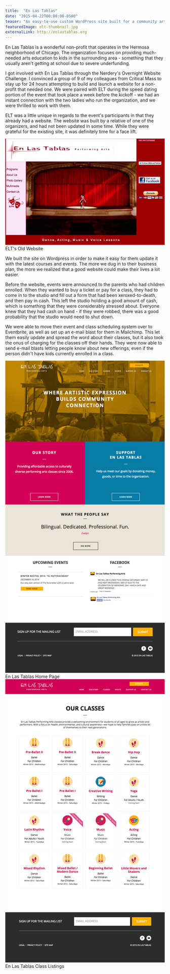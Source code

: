 ```yaml
---
title:  "En Las Tablas"
date: "2015-04-22T00:00:00-0500"
teaser: "An easy-to-use custom WordPress site built for a community arts and outreach organization in Chicago."
featuredImage: elt-thumbnail.jpg
externalLink: http://enlastablas.org
---
```


En Las Tablas is a wonderful non-profit that operates in the Hermosa neighborhood of Chicago. The organization focuses on providing much-needed arts education to kids in the surrounding area - something that they usually aren't getting at school due to severe underfunding.

I got involved with En Las Tablas through the Nerdery's Overnight Website Challenge. I convinced a group of 9 of my colleagues from Critical Mass to stay up for 24 hours attempting to build and launch a website for a non-profit that needed one. We were paired with ELT during the speed dating portion of the event that took place a week before the kickoff - we had an instant connection with the two ladies who run the organization, and we were thrilled to work with them.

<div class="paragraph-with-picture">
  <p>ELT was a little unique in regards to the event's participants in that they already had a website. The website was built by a relative of one of the organizers, and had not been updated in some time. While they were grateful for the existing site, it was definitely time for a face lift.</p>

  <div class="image-container small-image">
    <img src="./en-las-tablas-old-site.gif" alt="ELT's Old Website" />
    <a class="image-caption">ELT's Old Website</a>
  </div>

</div>

We built the site on Wordpress in order to make it easy for them update it with the latest courses and events. The more we dug in to their business plan, the more we realized that a good website could make their lives a lot easier.

Before the website, events were announced to the parents who had children enrolled. When they wanted to buy a ticket or pay for a class, they had to come in to the studio and fill out a form that had been xeroxed-to-death, and then pay in cash. This left the studio holding a good amount of cash, which is something that they were considerably stressed about. Everyone knew that they had cash on hand - if they were robbed, there was a good probability that the studio would need to shut down.

We were able to move their event and class scheduling system over to Eventbrite, as well as set up an e-mail blast for them in Mailchimp. This let them easily update and spread the word about their classes, but it also took the onus of charging for the classes off their hands. They were now able to send e-mail blasts letting people know about new offerings, even if the person didn't have kids currently enrolled in a class.

<div class="image-container half-image">
  <div>
    <img src="./en-las-tablas-home.jpg" alt="En Las Tablas Home Page" />
    <a class="image-caption">En Las Tablas Home Page</a>
  </div>
  <div>
    <img src="./en-las-tablas-classes.jpg" alt="En Las Tablas Class Listings" />
    <a class="image-caption">En Las Tablas Class Listings</a>
  </div>
</div>
